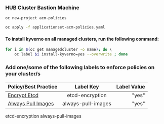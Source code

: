 ### HUB Cluster Bastion Machine

```bash
oc new-project acm-policies 

oc apply -f applicationset-acm-policies.yaml 
```

#### To install kyverno on all managed clusters, run the following command:
```bash
for i in $(oc get managedcluster -o name); do \ 
    oc label $i install-kyverno=yes --overwrite ; done

```

### Add one/some of the following labels to enforce policies on your cluster/s

| Policy/Best Practice                                                                          | Label Key            | Label Value |
| :------------                                                                                 |:--------------------:| -----:|  
| [Encrypt Etcd](policies/best-practices-enforced-by-acm/etcd-encryption)                       | etcd-encryption      | "yes" |
| [Always Pull Images](policies/best-practices-enforced-by-kyverno/always-pull-images)          | always-pull-images   | "yes" |

etcd-encryption
always-pull-images
